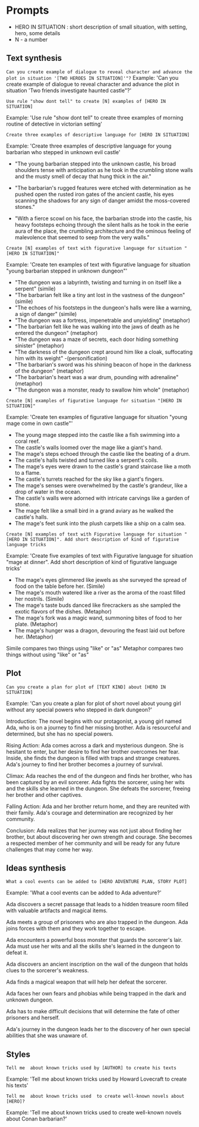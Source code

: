 # Prompts

- HERO IN SITUATION : short description of small situation, with setting, hero, some details
- N - a number

## Text synthesis

`Can you create example of dialogue to reveal character and advance the plot in situation '[TWO HEROES IN SITUATION]'"?`
Example: 'Can you create example of dialogue to reveal character and advance the plot in situation 'Two friends investigate haunted castle"?'

`Use rule "show dont tell" to create [N] examples of [HERO IN SITUATION]`

Example: 'Use rule "show dont tell" to create three examples of morning routine of detective in victorian setting'

`Create three examples of descriptive language for [HERO IN SITUATION]`

Example:  'Create three examples of descriptive language for young barbarian who stepped in unknown evil castle'

- "The young barbarian stepped into the unknown castle, his broad shoulders tense with anticipation as he took in the crumbling stone walls and the musty smell of decay that hung thick in the air."

- "The barbarian's rugged features were etched with determination as he pushed open the rusted iron gates of the ancient castle, his eyes scanning the shadows for any sign of danger amidst the moss-covered stones."

- "With a fierce scowl on his face, the barbarian strode into the castle, his heavy footsteps echoing through the silent halls as he took in the eerie aura of the place, the crumbling architecture and the ominous feeling of malevolence that seemed to seep from the very walls."

`Create [N] examples of text with figurative language for situation "[HERO IN SITUATION]"`

Example: 'Create ten examples of text with figurative language for situation "young barbarian stepped in unknown dungeon"'

- "The dungeon was a labyrinth, twisting and turning in on itself like a serpent" (simile)
- "The barbarian felt like a tiny ant lost in the vastness of the dungeon" (simile)
- "The echoes of his footsteps in the dungeon's halls were like a warning, a sign of danger" (simile)
- "The dungeon was a fortress, impenetrable and unyielding" (metaphor)
- "The barbarian felt like he was walking into the jaws of death as he entered the dungeon" (metaphor)
- "The dungeon was a maze of secrets, each door hiding something sinister" (metaphor)
- "The darkness of the dungeon crept around him like a cloak, suffocating him with its weight" -(personification)
- "The barbarian's sword was his shining beacon of hope in the darkness of the dungeon" (metaphor)
- "The barbarian's heart was a war drum, pounding with adrenaline" (metaphor)
- "The dungeon was a monster, ready to swallow him whole" (metaphor)

`Create [N] examples of figurative language for situation "[HERO IN SITUATION]"`

Example: 'Create ten examples of figurative language for situation "young  mage come in own castle"'

- The young mage stepped into the castle like a fish swimming into a coral reef.
- The castle's walls loomed over the mage like a giant's hand.
- The mage's steps echoed through the castle like the beating of a drum.
- The castle's halls twisted and turned like a serpent's coils.
- The mage's eyes were drawn to the castle's grand staircase like a moth to a flame.
- The castle's turrets reached for the sky like a giant's fingers.
- The mage's senses were overwhelmed by the castle's grandeur, like a drop of water in the ocean.
- The castle's walls were adorned with intricate carvings like a garden of stone.
- The mage felt like a small bird in a grand aviary as he walked the castle's halls.
- The mage's feet sunk into the plush carpets like a ship on a calm sea.

`Create [N] examples of text with Figurative language for situation "[HERO IN SITUATION]". Add short description of kind of figurative language tricks`

Example: 'Create five examples of text with Figurative language for situation "mage at dinner". Add short description of kind of figurative language tricks'

- The mage's eyes glimmered like jewels as she surveyed the spread of food on the table before her. (Simile)
- The mage's mouth watered like a river as the aroma of the roast filled her nostrils. (Simile)
- The mage's taste buds danced like firecrackers as she sampled the exotic flavors of the dishes. (Metaphor)
- The mage's fork was a magic wand, summoning bites of food to her plate. (Metaphor)
- The mage's hunger was a dragon, devouring the feast laid out before her. (Metaphor)

Simile compares two things using "like" or "as"
Metaphor compares two things without using "like" or "as"


## Plot 

`Can you create a plan for plot of [TEXT KIND] about [HERO IN SITUATION]`

Example: 'Can you create a plan for plot of short novel about young girl without any special powers who stepped in dark dungeon?'

Introduction: The novel begins with our protagonist, a young girl named Ada, who is on a journey to find her missing brother. Ada is resourceful and determined, but she has no special powers.

Rising Action: Ada comes across a dark and mysterious dungeon. She is hesitant to enter, but her desire to find her brother overcomes her fear. Inside, she finds the dungeon is filled with traps and strange creatures. Ada's journey to find her brother becomes a journey of survival.

Climax: Ada reaches the end of the dungeon and finds her brother, who has been captured by an evil sorcerer. Ada fights the sorcerer, using her wits and the skills she learned in the dungeon. She defeats the sorcerer, freeing her brother and other captives.

Falling Action: Ada and her brother return home, and they are reunited with their family. Ada's courage and determination are recognized by her community.

Conclusion: Ada realizes that her journey was not just about finding her brother, but about discovering her own strength and courage. She becomes a respected member of her community and will be ready for any future challenges that may come her way.

## Ideas synthesis

`What a cool events can be added to [HERO ADVENTURE PLAN, STORY PLOT]`

Example: 'What a cool events can be added to Ada adventure?'

Ada discovers a secret passage that leads to a hidden treasure room filled with valuable artifacts and magical items.

Ada meets a group of prisoners who are also trapped in the dungeon. Ada joins forces with them and they work together to escape.

Ada encounters a powerful boss monster that guards the sorcerer's lair. Ada must use her wits and all the skills she's learned in the dungeon to defeat it.

Ada discovers an ancient inscription on the wall of the dungeon that holds clues to the sorcerer's weakness.

Ada finds a magical weapon that will help her defeat the sorcerer.

Ada faces her own fears and phobias while being trapped in the dark and unknown dungeon.

Ada has to make difficult decisions that will determine the fate of other prisoners and herself.

Ada's journey in the dungeon leads her to the discovery of her own special abilities that she was unaware of.





## Styles 

`Tell me  about known tricks used by [AUTHOR] to create his texts`

Example: 'Tell me  about known tricks used by Howard Lovecraft to create his texts'

`Tell me  about known tricks used  to create well-known novels about [HERO]?`

Example: 'Tell me  about known tricks used  to create well-known novels about Conan barbarian?'